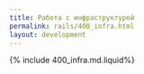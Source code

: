 ```yaml
---
title: Работа с инфраструктурой
permalink: rails/400_infra.html
layout: development
---
```


{% include 400_infra.md.liquid%}